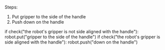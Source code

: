 

Steps:
1. Put gripper to the side of the handle
2. Push down on the handle

if check("the robot's gripper is not side aligned with the handle"):
    robot.put("gripper to the side of the handle")
if check("the robot's gripper is side aligned with the handle"):
    robot.push("down on the handle")
